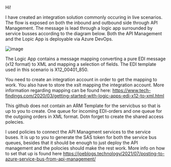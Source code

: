 Hi!

I have created an integration solution commonly occuring in live scenarios. The flow is exposed on both the inbound and outbound side through
API Management. The message is lead through a logic app surrounded by service busses according to the diagram below. Both the API Management and the Lopic App is
deployable via Azure DevOps.

![image](https://user-images.githubusercontent.com/100699250/184429405-9b576c04-eb41-4359-a366-29083eace317.png)

The Logic App contains a message mapping converting a pure EDI message (x12 format) to XML and mapping a selection of fields. The EDI template
used in this scenario is X12_00401_850.

You need to create an integration account in order to get the mapping to work. You also have to store the xslt mapping the integration account. 
More information regarding mapping can be found here: https://www.tech-findings.com/2020/03/getting-started-with-logic-apps-edi-x12-to-xml.html

This github does not contain an ARM Template for the servicbus so that is up to you to create. One queue for incoming EDI-orders and one queue for the outgoing 
orders in XML format. Dotn forget to create the shared access polecies.

I used policies to connect the API Managment services to the service buses. It is up to you to generate the SAS token for both the service bus queues, besides that
it should be enough to just deploy the API management and the polocies should make the rest work. More info on how to set that up is found here
https://joeblogs.technology/2021/07/posting-to-azure-service-bus-from-api-management/
